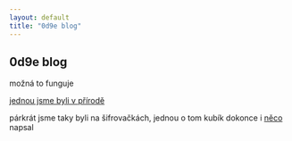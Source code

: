 ```yaml
---
layout: default
title: "0d9e blog"
---
```


## 0d9e blog

možná to funguje

[jednou jsme byli v přírodě](https://geohashing.site/geohashing/2024-01-27_50_14)

párkrát jsme taky byli na šifrovačkách, jednou o tom kubík dokonce i
[něco](https://chamik.eu/2023/05/01/civilizace-2023/) napsal
